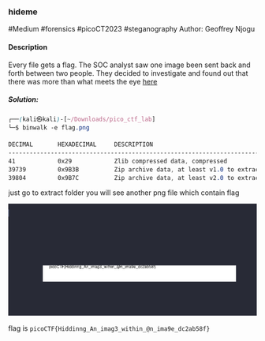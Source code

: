 ### hideme

#Medium #forensics #picoCT2023 #steganography 
Author: Geoffrey Njogu

#### Description

Every file gets a flag. The SOC analyst saw one image been sent back and forth between two people. They decided to investigate and found out that there was more than what meets the eye [here](https://artifacts.picoctf.net/c/257/flag.png)

##### Solution:
```css
┌──(kali㉿kali)-[~/Downloads/pico_ctf_lab]
└─$ binwalk -e flag.png 

DECIMAL       HEXADECIMAL     DESCRIPTION
--------------------------------------------------------------------------------
41            0x29            Zlib compressed data, compressed
39739         0x9B3B          Zip archive data, at least v1.0 to extract, name: secret/
39804         0x9B7C          Zip archive data, at least v2.0 to extract, compressed size: 2959, uncompressed size: 3108, name: secret/flag.png
```

just go to extract folder you will see another png file which contain flag

![](hideme/hideme_flag.png)

flag is `picoCTF{Hiddinng_An_imag3_within_@n_ima9e_dc2ab58f}`